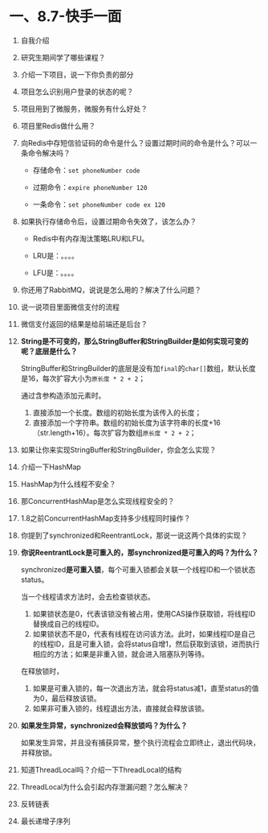 # 一、8.7-快手一面

1. 自我介绍
2. 研究生期间学了哪些课程？
3. 介绍一下项目，说一下你负责的部分
4. 项目怎么识别用户登录的状态的呢？
5. 项目用到了微服务，微服务有什么好处？
6. 项目里Redis做什么用？
7. 向Redis中存短信验证码的命令是什么？设置过期时间的命令是什么？可以一条命令解决吗？

   - 存储命令：`set phoneNumber code`

   - 过期命令：`expire phoneNumber 120`

   - 一条命令：`set phoneNumber code ex 120`
8. 如果执行存储命令后，设置过期命令失效了，该怎么办？

   - Redis中有内存淘汰策略LRU和LFU。

   - LRU是：。。。。

   - LFU是：。。。。
9. 你还用了RabbitMQ，说说是怎么用的？解决了什么问题？
10. 说一说项目里面微信支付的流程
11. 微信支付返回的结果是给前端还是后台？
12. **String是不可变的，那么StringBuffer和StringBuilder是如何实现可变的呢？底层是什么？**

    StringBuffer和StringBuilder的底层是没有加`final`的`char[]`数组，默认长度是16，每次扩容大小为`原长度 * 2 + 2`；

    通过含参构造添加元素时。

    1. 直接添加一个长度。数组的初始长度为该传入的长度；
    2. 直接添加一个字符串。数组的初始长度为该字符串的长度+16（str.length+16）。每次扩容为数组`原长度 * 2 + 2`；
13. 如果让你来实现StringBuffer和StringBuilder，你会怎么实现？
14. 介绍一下HashMap
15. HashMap为什么线程不安全？
16. 那ConcurrentHashMap是怎么实现线程安全的？
17. 1.8之前ConcurrentHashMap支持多少线程同时操作？
18. 你提到了synchronized和ReentrantLock，那说一说这两个具体的实现？
19. **你说ReentrantLock是可重入的，那synchronized是可重入的吗？为什么？**

    synchronized**是可重入锁**，每个可重入锁都会关联一个线程ID和一个锁状态status。

    当一个线程请求方法时，会去检查锁状态。

    1. 如果锁状态是0，代表该锁没有被占用，使用CAS操作获取锁，将线程ID替换成自己的线程ID。
    2. 如果锁状态不是0，代表有线程在访问该方法。此时，如果线程ID是自己的线程ID，且是可重入锁，会将status自增1，然后获取到该锁，进而执行相应的方法；如果是非重入锁，就会进入阻塞队列等待。

    在释放锁时，

    1. 如果是可重入锁的，每一次退出方法，就会将status减1，直至status的值为0，最后释放该锁。
    2. 如果非可重入锁的，线程退出方法，直接就会释放该锁。
20. **如果发生异常，synchronized会释放锁吗？为什么？**

    如果发生异常，并且没有捕获异常，整个执行流程会立即终止，退出代码块，并释放锁。
21. 知道ThreadLocal吗？介绍一下ThreadLocal的结构
22. ThreadLocal为什么会引起内存泄漏问题？怎么解决？
23. 反转链表
24. 最长递增子序列





